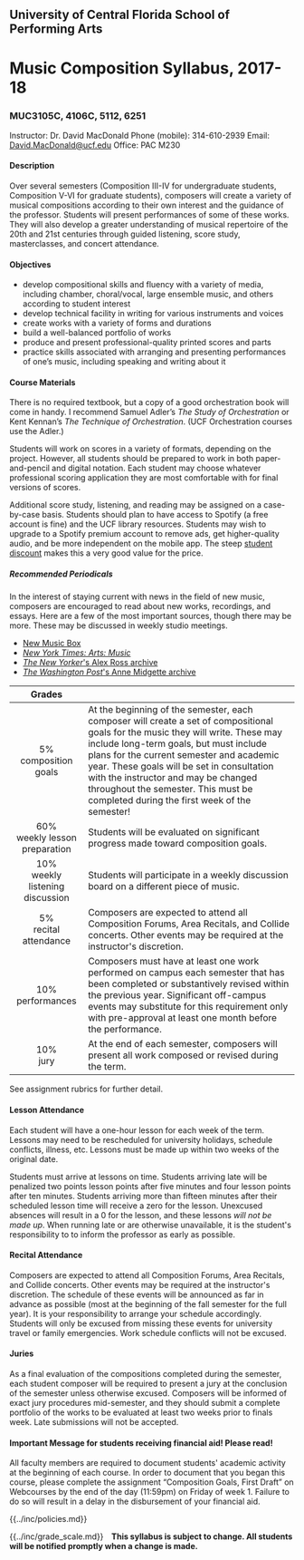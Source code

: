 ## University of Central Florida School of Performing Arts

# Music Composition Syllabus, 2017-18

### MUC3105C, 4106C, 5112, 6251

Instructor: Dr. David MacDonald
Phone (mobile): 314-610-2939
Email: David.MacDonald@ucf.edu
Office: PAC M230

#### Description

Over several semesters (Composition III-IV for undergraduate students, Composition V-VI for graduate students), composers will create a variety of musical compositions according to their own interest and the guidance of the professor. Students will present performances of some of these works. They will also develop a greater understanding of musical repertoire of the 20th and 21st centuries through guided listening, score study, masterclasses, and concert attendance.

#### Objectives

- develop compositional skills and fluency with a variety of media, including chamber, choral/vocal, large ensemble music, and others according to student interest
- develop technical facility in writing for various instruments and voices
- create works with a variety of forms and durations
- build a well-balanced portfolio of works
- produce and present professional-quality printed scores and parts
- practice skills associated with arranging and presenting performances of one’s music, including speaking and writing about it

#### Course Materials

There is no required textbook, but a copy of a good orchestration book will come in handy. I recommend Samuel Adler’s _The Study of Orchestration_ or Kent Kennan’s _The Technique of Orchestration_. (UCF Orchestration courses use the Adler.)

Students will work on scores in a variety of formats, depending on the project. However, all students should be prepared to work in both paper-and-pencil and digital notation. Each student may choose whatever professional scoring application they are most comfortable with for final versions of scores.

Additional score study, listening, and reading may be assigned on a case-by-case basis. Students should plan to have access to Spotify (a free account is fine) and the UCF library resources. Students may wish to upgrade to a Spotify premium account to remove ads, get higher-quality audio, and be more independent on the mobile app. The steep [student discount](https://www.spotify.com/us/student/) makes this a very good value for the price.  

##### Recommended Periodicals

In the interest of staying current with news in the field of new music, composers are encouraged to read about new works, recordings, and essays. Here are a few of the most important sources, though there may be more. These may be discussed in weekly studio meetings.

- [New Music Box](http://www.newmusicbox.org/)
- [_New York Times: Arts: Music_](http://www.nytimes.com/section/arts/music)
- [_The New Yorker_'s Alex Ross archive](http://www.newyorker.com/contributors/alex-ross/all)
- [_The Washington Post_'s Anne Midgette archive](https://www.washingtonpost.com/people/anne-midgette/)

| Grades ||
| :---: | --- |
| 5%<br>composition goals | At the beginning of the semester, each composer will create a set of compositional goals for the music they will write. These may include long-term goals, but must include plans for the current semester and academic year. These goals will be set in consultation with the instructor and may be changed throughout the semester. This must be completed during the first week of the semester! |
| 60%<br>weekly lesson preparation | Students will be evaluated on significant progress made toward composition goals. |
| 10%<br>weekly listening discussion | Students will participate in a weekly discussion board on a different piece of music. |
| 5%<br>recital attendance | Composers are expected to attend all Composition Forums, Area Recitals, and Collide concerts. Other events may be required at the instructor's discretion. |
| 10%<br>performances | Composers must have at least one work performed on campus each semester that has been completed or substantively revised within the previous year. Significant off-campus events may substitute for this requirement only with pre-approval at least one month before the performance. |
| 10%<br>jury | At the end of each semester, composers will present all work composed or revised during the term. |

See assignment rubrics for further detail.

#### Lesson Attendance

Each student will have a one-hour lesson for each week of the term. Lessons may need to be rescheduled for university holidays, schedule conflicts, illness, etc. Lessons must be made up within two weeks of the original date.

Students must arrive at lessons on time. Students arriving late will be penalized two points lesson points after five minutes and four lesson points after ten minutes. Students arriving more than fifteen minutes after their scheduled lesson time will receive a zero for the lesson. Unexcused absences will result in a 0 for the lesson, and these lessons _will not be made up_. When running late or are otherwise unavailable, it is the student's responsibility to to inform the professor as early as possible.

#### Recital Attendance

Composers are expected to attend all Composition Forums, Area Recitals, and Collide concerts. Other events may be required at the instructor's discretion. The schedule of these events will be announced as far in advance as possible (most at the beginning of the fall semester for the full year). It is your responsibility to arrange your schedule accordingly. Students will only be excused from missing these events for university travel or family emergencies. Work schedule conflicts will not be excused.

#### Juries

As a final evaluation of the compositions completed during the semester, each student composer will be required to present a jury at the conclusion of the semester unless otherwise excused. Composers will be informed of exact jury procedures mid-semester, and they should submit a complete portfolio of the works to be evaluated at least two weeks prior to finals week. Late submissions will not be accepted.

#### Important Message for students receiving financial aid! Please read!

All faculty members are required to document students' academic activity at the beginning of each course. In order to document that you began this course, please complete the assignment “Composition Goals, First Draft” on Webcourses by the end of the day (11:59pm) on Friday of week 1. Failure to do so will result in a delay in the disbursement of your financial aid.

{{../inc/policies.md}}

<div style="float:left; margin-right: 1em;">
{{../inc/grade_scale.md}}
</div>

**This syllabus is subject to change. All students will be notified promptly when a change is made.**
